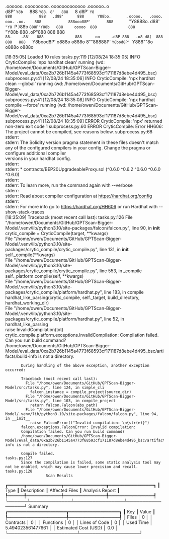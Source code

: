 

  .oooooo.    ooooooooo.   ooooooooooooo  .oooooo..o                                 
 d8P'  `Y8b   `888   `Y88. 8'   888   `8 d8P'    `Y8                                 
888            888   .d88'      888      Y88bo.       .ooooo.   .oooo.   ooo. .oo.   
888            888ooo88P'       888       `"Y8888o.  d88' `"Y8 `P  )88b  `888P"Y88b  
888     ooooo  888              888           `"Y88b 888        .oP"888   888   888  
`88.    .88'   888              888      oo     .d8P 888   .o8 d8(  888   888   888  
 `Y8bood8P'   o888o            o888o     8""88888P'  `Y8bod8P' `Y888""8o o888o o888o                                                        


                                                                   

[18:35:05] Loaded 10 rules                                                                                                                                                                                       tasks.py:119
[12/08/24 18:35:05] INFO     CryticCompile: 'npx hardhat clean' running (wd: /home/owen/Documents/GitHub/GPTScan-Bigger-Model/eval_data/0xa2b726b1145a4773f68593cf171187d8ebe4d495_bsc)                      subprocess.py:41
[12/08/24 18:35:06] INFO     CryticCompile: 'npx hardhat clean --global' running (wd: /home/owen/Documents/GitHub/GPTScan-Bigger-Model/eval_data/0xa2b726b1145a4773f68593cf171187d8ebe4d495_bsc)             subprocess.py:41
[12/08/24 18:35:08] INFO     CryticCompile: 'npx hardhat compile --force' running (wd: /home/owen/Documents/GitHub/GPTScan-Bigger-Model/eval_data/0xa2b726b1145a4773f68593cf171187d8ebe4d495_bsc)            subprocess.py:41
[12/08/24 18:35:09] ERROR    CryticCompile: 'npx' returned non-zero exit code 1                                                                                                                              subprocess.py:60
                    ERROR    CryticCompile: Error HH606: The project cannot be compiled, see reasons below.                                                                                                  subprocess.py:68
                             stderr:                                                                                                                                                                                         
                             stderr: The Solidity version pragma statement in these files doesn't match any of the configured compilers in your config. Change the pragma or configure additional compiler                   
                             versions in your hardhat config.                                                                                                                                                                
                             stderr:                                                                                                                                                                                         
                             stderr:   * contracts/BEP20UpgradeableProxy.sol (^0.6.0 ^0.6.2 ^0.6.0 ^0.6.0 ^0.6.0)                                                                                                            
                             stderr:                                                                                                                                                                                         
                             stderr: To learn more, run the command again with --verbose                                                                                                                                     
                             stderr:                                                                                                                                                                                         
                             stderr: Read about compiler configuration at https://hardhat.org/config                                                                                                                         
                             stderr:                                                                                                                                                                                         
                             stderr: For more info go to https://hardhat.org/HH606 or run Hardhat with --show-stack-traces                                                                                                   
[18:35:09] Traceback (most recent call last):                                                                                                                                                                    tasks.py:126
             File "/home/owen/Documents/GitHub/GPTScan-Bigger-Model/.venv/lib/python3.10/site-packages/falcon/falcon.py", line 90, in __init__                                                                               
               crytic_compile = CryticCompile(target, **kwargs)                                                                                                                                                              
             File "/home/owen/Documents/GitHub/GPTScan-Bigger-Model/.venv/lib/python3.10/site-packages/crytic_compile/crytic_compile.py", line 131, in __init__                                                              
               self._compile(**kwargs)                                                                                                                                                                                       
             File "/home/owen/Documents/GitHub/GPTScan-Bigger-Model/.venv/lib/python3.10/site-packages/crytic_compile/crytic_compile.py", line 553, in _compile                                                              
               self._platform.compile(self, **kwargs)                                                                                                                                                                        
             File "/home/owen/Documents/GitHub/GPTScan-Bigger-Model/.venv/lib/python3.10/site-packages/crytic_compile/platform/hardhat.py", line 183, in compile                                                             
               hardhat_like_parsing(crytic_compile, self._target, build_directory, hardhat_working_dir)                                                                                                                      
             File "/home/owen/Documents/GitHub/GPTScan-Bigger-Model/.venv/lib/python3.10/site-packages/crytic_compile/platform/hardhat.py", line 52, in hardhat_like_parsing                                                 
               raise InvalidCompilation(txt)                                                                                                                                                                                 
           crytic_compile.platform.exceptions.InvalidCompilation: Compilation failed. Can you run build command?                                                                                                             
           /home/owen/Documents/GitHub/GPTScan-Bigger-Model/eval_data/0xa2b726b1145a4773f68593cf171187d8ebe4d495_bsc/artifacts/build-info is not a directory.                                                                
                                                                                                                                                                                                                             
           During handling of the above exception, another exception occurred:                                                                                                                                               
                                                                                                                                                                                                                             
           Traceback (most recent call last):                                                                                                                                                                                
             File "/home/owen/Documents/GitHub/GPTScan-Bigger-Model/src/tasks.py", line 124, in simple_cli                                                                                                                   
               falcon_instance = compile_project(source_dir)                                                                                                                                                                 
             File "/home/owen/Documents/GitHub/GPTScan-Bigger-Model/src/tasks.py", line 103, in compile_project                                                                                                              
               return falcon.Falcon(abs_path)                                                                                                                                                                                
             File "/home/owen/Documents/GitHub/GPTScan-Bigger-Model/.venv/lib/python3.10/site-packages/falcon/falcon.py", line 94, in __init__                                                                               
               raise FalconError(f"Invalid compilation: \n{str(e)}")                                                                                                                                                         
           falcon.exceptions.FalconError: Invalid compilation:                                                                                                                                                               
           Compilation failed. Can you run build command?                                                                                                                                                                    
           /home/owen/Documents/GitHub/GPTScan-Bigger-Model/eval_data/0xa2b726b1145a4773f68593cf171187d8ebe4d495_bsc/artifacts/build-info is not a directory.                                                                
                                                                                                                                                                                                                             
           Compile failed.                                                                                                                                                                                       tasks.py:127
           Since the compilation is failed, some static analysis tool may not be enabled, which may cause lower precision and recall.                                                                            tasks.py:128
                      Scan Results                       
┏━━━━━━┳━━━━━━━━━━━━━┳━━━━━━━━━━━━━━━━┳━━━━━━━━━━━━━━━━━┓
┃ Type ┃ Description ┃ Affected Files ┃ Analysis Report ┃
┡━━━━━━╇━━━━━━━━━━━━━╇━━━━━━━━━━━━━━━━╇━━━━━━━━━━━━━━━━━┩
└──────┴─────────────┴────────────────┴─────────────────┘
                  Summary                   
┏━━━━━━━━━━━━━━━━━━━━━━┳━━━━━━━━━━━━━━━━━━━┓
┃ Key                  ┃ Value             ┃
┡━━━━━━━━━━━━━━━━━━━━━━╇━━━━━━━━━━━━━━━━━━━┩
│ Files                │ 0                 │
│ Contracts            │ 0                 │
│ Functions            │ 0                 │
│ Lines of Code        │ 0                 │
│ Used Time            │ 5.494023561477661 │
│ Estimated Cost (USD) │ 0.0               │
└──────────────────────┴───────────────────┘
